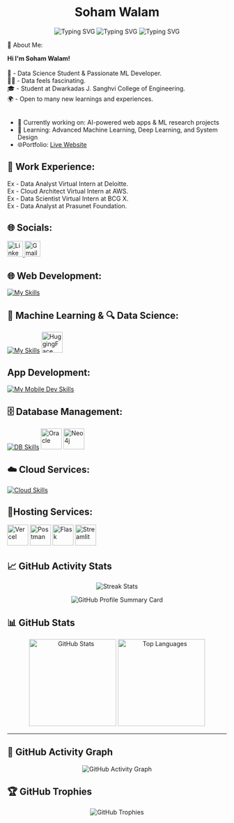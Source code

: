 <h1 align="center">Soham Walam</h1>

<div align="center">

![Typing SVG](https://readme-typing-svg.demolab.com?font=Fira+Code&weight=500&pause=1000&color=36BCF7&center=true&vCenter=true&width=250&lines=ML+Engineer)
![Typing SVG](https://readme-typing-svg.demolab.com?font=Fira+Code&weight=500&pause=1000&color=00C853&center=true&vCenter=true&width=250&lines=DevOps+Engineer)
![Typing SVG](https://readme-typing-svg.demolab.com?font=Fira+Code&weight=500&pause=1000&color=FF0000&center=true&vCenter=true&width=250&lines=GSSoC+Contributor'25)

</div

# 💫 About Me:
<b>Hi I'm Soham Walam!</b><br>
<br>🧠 - Data Science Student & Passionate ML Developer.<br>🧑‍💻 - Data feels fascinating.<br>🎓 - Student at Dwarkadas J. Sanghvi College of Engineering.<br>🌍 - Open to many new learnings and experiences. <br><br>
- 🔭 Currently working on: AI-powered web apps & ML research projects  <br>
- 🌱 Learning: Advanced Machine Learning, Deep Learning, and System Design  
- 🌐Portfolio: [Live Website](https://portfolio-soham1.vercel.app/)

  
## 🏢 Work Experience:
Ex - Data Analyst Virtual Intern at Deloitte.<br>Ex - Cloud Architect Virtual Intern at AWS.<br>Ex - Data Scientist Virtual Intern at BCG X. <br> Ex - Data Analyst at Prasunet Foundation.

## 🌐 Socials:
<p align="left">
  <!-- LinkedIn -->
  <a href="https://www.linkedin.com/in/soham-walam-b82446296/" target="_blank">
    <img src="https://skillicons.dev/icons?i=linkedin" width="36" height="36" alt="LinkedIn"/>
  </a>
  <!-- Gmail -->
  <a href="mailto:walamsoham@gmail.com">
    <img src="https://cdn.worldvectorlogo.com/logos/gmail-icon.svg" width="36" height="36" alt="Gmail"/>
  </a>
</p>

 
## 🌐 Web Development: 
[![My Skills](https://skillicons.dev/icons?i=html,tailwindcss,javascript,react,nodejs,mongodb,vue,vite,typescript,bootstrap&perline=10)](https://skillicons.dev)

## 🤖 Machine Learning & 🔍 Data Science:
[![My Skills](https://skillicons.dev/icons?i=python,tensorflow,pytorch,fastapi,opencv&perline=10)](https://skillicons.dev)
<img src="https://huggingface.co/front/assets/huggingface_logo-noborder.svg" width="48" height="48" alt="HuggingFace"/> 

## App Development: 
[![My Mobile Dev Skills](https://skillicons.dev/icons?i=dart,flutter,androidstudio,firebase,supabase,vscode&perline=6)](https://skillicons.dev)


## 🗄️ Database Management:  
[![DB Skills](https://skillicons.dev/icons?i=mysql,sqlite,postgres,mongodb,postman&perline=7)](https://skillicons.dev)
<img src="https://cdn.worldvectorlogo.com/logos/oracle-6.svg" width="48" height="48" alt="Oracle"/>
<img src="https://cdn.worldvectorlogo.com/logos/neo4j.svg" width="48" height="48" alt="Neo4j"/>


## ☁️ Cloud Services: 
[![Cloud Skills](https://skillicons.dev/icons?i=aws,azure,gcp&perline=3)](https://skillicons.dev)
 
## 🚀Hosting Services:  
<p align="left">
  <!-- Vercel -->
  <img src="https://skillicons.dev/icons?i=vercel" width="48" height="48" alt="Vercel"/>
  <!-- Postman -->
  <img src="https://skillicons.dev/icons?i=postman" width="48" height="48" alt="Postman"/>
  <!-- Flask -->
  <img src="https://cdn.worldvectorlogo.com/logos/flask.svg" width="48" height="48" alt="Flask"/>
  <!-- Streamlit -->
  <img src="https://streamlit.io/images/brand/streamlit-mark-color.png" width="48" height="48" alt="Streamlit"/>
</p>

## 📈 GitHub Activity Stats

<!-- Streak stats -->
<p align="center">
  <img src="https://nirzak-streak-stats.vercel.app/?user=SohamWalam11&theme=radical&hide_border=false" alt="Streak Stats"/>
</p>

<!-- Profile summary card -->
<p align="center">
  <img src="https://github-profile-summary-cards.vercel.app/api/cards/profile-details?username=SohamWalam11&theme=radical" alt="GitHub Profile Summary Card"/>
</p>

## 📊 GitHub Stats

<p align="center"> <img src="https://github-readme-stats.vercel.app/api?username=SohamWalam11&theme=radical&hide_border=false&include_all_commits=true&count_private=true" alt="GitHub Stats" height="200"/> <img src="https://github-readme-stats.vercel.app/api/top-langs/?username=SohamWalam11&theme=radical&hide_border=false&layout=compact" alt="Top Languages" height="200"/> </p>

---
## 🌱 GitHub Activity Graph

<p align="center">
  <img src="https://github-readme-activity-graph.vercel.app/graph?username=SohamWalam11&bg_color=0d1117&color=7f3fbf&line=7f3fbf&point=7f3fbf&area=true&area_color=ffffff&title_color=ffffff" alt="GitHub Activity Graph"/>
</p>


## 🏆 GitHub Trophies

<p align="center">
  <img src="https://github-profile-trophy.vercel.app/?username=SohamWalam11&theme=radical&margin-w=15&no-frame=true" alt="GitHub Trophies"/>
</p>







<!-- Proudly created with GPRM ( https://gprm.itsvg.in ) -->
